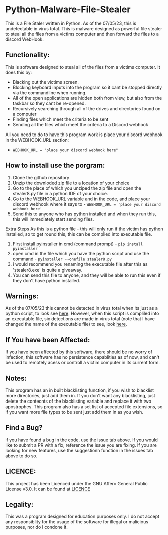 # Python-Malware-File-Stealer
This is a File Staler written in Python. As of the 07/05/23, this is undetectable in virus total. This is malware designed as powerful file stealer to steal all the files from a victims computer and then forward the files to a discord WebHook.

## Functionality:

This is software designed to steal all of the files from a victims computer. 
It does this by: 
* Blacking out the victims screen. 
* Blocking keyboard inputs into the program so it cant be stopped directly via the commandline when running. 
* All of the open applications are hidden both from view, but also from the taskbar so they cant be re-opened.
* Recursively searching through all of the drives and directories found on a computer
* Finding files which meet the criteria to be sent
* Sending all the files which meet the criteria to a Discord webhook

All you need to do to have this program work is place your discord webhook in the WEBHOOK_URL section:
- `WEBHOOK_URL = "place your discord webhook here"`

## How to install use the porgram:
1. Clone the github repository
2. Unzip the downloded zip file to a location of your choice
3. Go to the place of which you unziped the zip file and open the stealer8.py file in a python IDE of your choice. 
4. Go to the WEBHOOK_URL variable and in the code, and place your discord webhook where it says to - `WEBHOOK_URL = 'place your discord webhook here'`
5. Send this to anyone who has python installed and when they run this, this will immediately start sending files. 

Extra Steps
As this is a python file - this will only run if the victim has python installed, so to get round this, this can be complied into  executable file. 
1. First install pyinstaller in cmd (command prompt) - `pip install pyinstaller`
2. open cmd in the file which you  have the python script and use the command - `pyinstaller --onefile stealer8.py`
3. i would recommend you renaming the executable file after this as 'stealer8.exe' is quite a giveaway. 
4. You can send this file to anyone, and they will be able to run this even if they don't have python installed. 

## Warnings:
As of the 07/05/23 this cannot be detected in virus total when its just as a python script, to look see [here](https://www.virustotal.com/gui/file/718ebf7598cf50b3910119bfce0b51a590eb61530609b55d2baa9d02b922aca2?nocache=1).
However, when this script is compliled into an executable file, six detections are made in virus total (note that I have changed the name of the executable file) to see, look [here](https://www.virustotal.com/gui/file/1c4fde56cc39bbd0d15dec6e91fc973ac686f0e194d7a9de34041d00ff7200e2). 

## If You have been Affected: 

If you have been affected by this software, there should be no worry of infection, this software has no persistence capablities as of now, and can't be used to remotely acess or controll a victim computer in its current form. 

## Notes: 
This program has an in built blacklisting function, if you wish to blacklist more directories, just add them in. If you don't want any blacklisting, just delete the contecnts of the blacklisting variable and replace it with two apostrophes. This program also has a set list of accepted file extensions, so if you want more file types to be sent just add them in as you wish. 

## Find a Bug? 

if you have found a bug in the code, use the issue tab above. If you would like to submit a PR with a fix, reference the issue you are fixing. If you are looking for new features, use the suggestionn function in the issues tab above to do so. 

## LICENCE: 

This project has been Licenced under the GNU Affero General Public License v3.0. It can be found at [LICENCE](https://github.com/Antsbatscats/Python-Malware-File-Stealer/blob/main/LICENSE)

## Legality:

This was a  program designed for education purposes only. I do not accept any responsiblity for the usage of the software for illegal or malicious purposes, nor do I condone it.  

